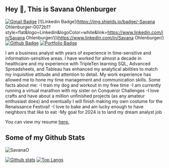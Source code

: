 ## Hey 👋, This is Savana Ohlenburger
[![Gmail Badge](https://img.shields.io/badge/-savana.ohlenburger@gmail.com-c14438?style=flat&logo=Gmail&logoColor=white&link=mailto:savana.ohlenburger@gmail.com)](mailto:savana.ohlenburger@gmail.com) 
[![Linkedin Badge](https://img.shields.io/badge/-Savana Ohlenburger-0072b1?style=flat&logo=Linkedin&logoColor=white&link=https://www.linkedin.com/in/Savana Ohlenburger/)](https://www.linkedin.com/in/Savana Ohlenburger/) [![Github Badge](https://img.shields.io/badge/-SavanaO-grey?style=flat&logo=github&logoColor=white&link=https://github.com/SavanaO/)](https://www.github.com/SavanaO/) [![Portfolio Badge](https://img.shields.io/badge/portfolio-web-blue?style=flat&link=www.linkedin.com/in/savana-ohlenburger/)](www.linkedin.com/in/savana-ohlenburger/) <p align='left'>I am a business analyst with years of experience in time-sensitive and information-sensitive areas. I have worked for almost a decade in healthcare and my experience with TripleTen learning SQL, Advanced Spreadsheets, and Tableau has enhanced my analytical abilities to match my inquisitive attitude and attention to detail. My work experience has allowed me to hone my time management and communication skills. Some facts about me:
   -I train my dog and workout in my free time
   -I am currently running a virtual marathon with my sister on Conqueror Challenges
   -I love crafts and have about a million unfinished projects (as any amateur enthusiast does) and eventually I will finish making my own costume for the Renaissance Festival!
   -I love to bake and am lucky enough to have neighbors that like to eat
   -My goal for 2024 is to land my dream analyst job </p><p align='left'> You can view my resume <a href='https://docs.google.com/document/d/11PVURjTONJM8N0YZwskdc0osSrzsh8GMzJ4VkfRVVGI/edit?usp=sharing ' target=_blank><u>here</u>.</a></p>
## Some of my Github Stats
<p align=left> <img src=https://komarev.com/ghpvc/?username=SavanaO alt=SavanaO /> </p>

[![Github stats](https://github-readme-stats.vercel.app/api?username=SavanaO&show_icons=true&include_all_commits=true)](https://github.com/SavanaO/github-readme-stats)
[![Top Langs](https://github-readme-stats.vercel.app/api/top-langs/?username=SavanaO&layout=compact)](https://github.com/SavanaO/github-readme-stats)
